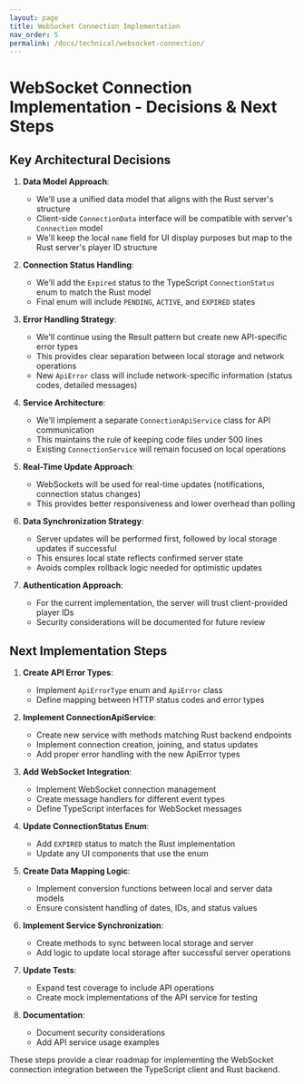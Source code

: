 ```yaml
---
layout: page
title: WebSocket Connection Implementation
nav_order: 5
permalink: /docs/technical/websocket-connection/
---
```


# WebSocket Connection Implementation - Decisions & Next Steps

## Key Architectural Decisions

1. **Data Model Approach**: 
   - We'll use a unified data model that aligns with the Rust server's structure
   - Client-side `ConnectionData` interface will be compatible with server's `Connection` model
   - We'll keep the local `name` field for UI display purposes but map to the Rust server's player ID structure

2. **Connection Status Handling**:
   - We'll add the `Expired` status to the TypeScript `ConnectionStatus` enum to match the Rust model
   - Final enum will include `PENDING`, `ACTIVE`, and `EXPIRED` states

3. **Error Handling Strategy**:
   - We'll continue using the Result pattern but create new API-specific error types
   - This provides clear separation between local storage and network operations
   - New `ApiError` class will include network-specific information (status codes, detailed messages)

4. **Service Architecture**:
   - We'll implement a separate `ConnectionApiService` class for API communication
   - This maintains the rule of keeping code files under 500 lines
   - Existing `ConnectionService` will remain focused on local operations

5. **Real-Time Update Approach**:
   - WebSockets will be used for real-time updates (notifications, connection status changes)
   - This provides better responsiveness and lower overhead than polling

6. **Data Synchronization Strategy**:
   - Server updates will be performed first, followed by local storage updates if successful
   - This ensures local state reflects confirmed server state
   - Avoids complex rollback logic needed for optimistic updates

7. **Authentication Approach**:
   - For the current implementation, the server will trust client-provided player IDs
   - Security considerations will be documented for future review

## Next Implementation Steps

1. **Create API Error Types**:
   - Implement `ApiErrorType` enum and `ApiError` class
   - Define mapping between HTTP status codes and error types

2. **Implement ConnectionApiService**:
   - Create new service with methods matching Rust backend endpoints
   - Implement connection creation, joining, and status updates
   - Add proper error handling with the new ApiError types

3. **Add WebSocket Integration**:
   - Implement WebSocket connection management
   - Create message handlers for different event types
   - Define TypeScript interfaces for WebSocket messages

4. **Update ConnectionStatus Enum**:
   - Add `EXPIRED` status to match the Rust implementation
   - Update any UI components that use the enum

5. **Create Data Mapping Logic**:
   - Implement conversion functions between local and server data models
   - Ensure consistent handling of dates, IDs, and status values

6. **Implement Service Synchronization**:
   - Create methods to sync between local storage and server
   - Add logic to update local storage after successful server operations

7. **Update Tests**:
   - Expand test coverage to include API operations
   - Create mock implementations of the API service for testing

8. **Documentation**:
   - Document security considerations
   - Add API service usage examples

These steps provide a clear roadmap for implementing the WebSocket connection integration between the TypeScript client and Rust backend.